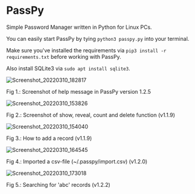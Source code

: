 # PassPy
Simple Password Manager written in Python for Linux PCs.

You can easily start PassPy by tying `python3 passpy.py` into your terminal. 

Make sure you've installed the requirements via `pip3 install -r requirements.txt` before working with PassPy. 

Also install SQLite3 via `sudo apt install sqlite3`.

![Screenshot_20220310_182817](https://user-images.githubusercontent.com/8721711/157720757-3e01f8e6-2fea-478b-b418-6900fd9590af.png)

Fig 1.: Screenshot of help message in PassPy version 1.2.5

![Screenshot_20220310_153826](https://user-images.githubusercontent.com/8721711/157685145-8705661e-c381-4fe1-a824-0b82c0391042.png)

Fig 2.: Screenshot of show, reveal, count and delete function (v1.1.9)

![Screenshot_20220310_154040](https://user-images.githubusercontent.com/8721711/157685175-5ae42a12-9161-4565-a5a0-94e9096461f2.png)

Fig 3.: How to add a record (v1.1.9)

![Screenshot_20220310_164545](https://user-images.githubusercontent.com/8721711/157698778-7d34bf65-9eb4-4e5f-99b4-9b62eb9412c0.png)

Fig 4.: Imported a csv-file (~/.passpy/import.csv) (v1.2.0)

![Screenshot_20220310_173018](https://user-images.githubusercontent.com/8721711/157709689-5d6ea848-75c7-49ac-bc45-ce67c105d5b9.png)

Fig 5.: Searching for 'abc' records (v1.2.2)
